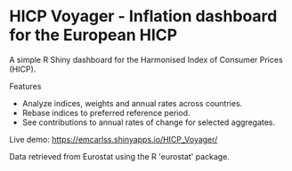 # HICP Voyager - Inflation dashboard for the European HICP

A simple R Shiny dashboard for the Harmonised Index of Consumer Prices (HICP).

Features
  - Analyze indices, weights and annual rates across countries.
  - Rebase indices to preferred reference period.
  - See contributions to annual rates of change for selected aggregates.

Live demo:
https://emcarlss.shinyapps.io/HICP_Voyager/

Data retrieved from Eurostat using the R 'eurostat' package.
